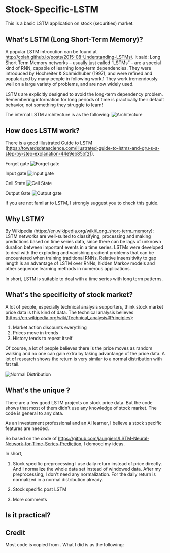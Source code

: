 # Stock-Specific-LSTM
This is a basic LSTM application on stock (securities) market.

## What's LSTM (Long Short-Term Memory)?
A popular LSTM introcution can be found at http://colah.github.io/posts/2015-08-Understanding-LSTMs/. It said:
Long Short Term Memory networks – usually just called “LSTMs” – are a special kind of RNN, capable of learning long-term dependencies. They were introduced by Hochreiter & Schmidhuber (1997), and were refined and popularized by many people in following work.1 They work tremendously well on a large variety of problems, and are now widely used.

LSTMs are explicitly designed to avoid the long-term dependency problem. Remembering information for long periods of time is practically their default behavior, not something they struggle to learn!

The internal LSTM architecture is as the following:
![Architecture](https://cdn-images-1.medium.com/max/800/1*0f8r3Vd-i4ueYND1CUrhMA.png)

## How does LSTM work?
There is a good Illustrated Guide to LSTM (https://towardsdatascience.com/illustrated-guide-to-lstms-and-gru-s-a-step-by-step-explanation-44e9eb85bf21).

Forget gate
![Forget gate](https://cdn-images-1.medium.com/max/800/1*GjehOa513_BgpDDP6Vkw2Q.gif)

Input gate
![Input gate](https://cdn-images-1.medium.com/max/800/1*TTmYy7Sy8uUXxUXfzmoKbA.gif)

Cell State
![Cell State](https://cdn-images-1.medium.com/max/800/1*S0rXIeO_VoUVOyrYHckUWg.gif)

Output Gate
![Output gate](https://cdn-images-1.medium.com/max/800/1*VOXRGhOShoWWks6ouoDN3Q.gif)

If you are not familar to LSTM, I strongly suggest you to check this guide.

## Why LSTM?
By Wikipedia (https://en.wikipedia.org/wiki/Long_short-term_memory):
LSTM networks are well-suited to classifying, processing and making predictions based on time series data, since there can be lags of unknown duration between important events in a time series. LSTMs were developed to deal with the exploding and vanishing gradient problems that can be encountered when training traditional RNNs. Relative insensitivity to gap length is an advantage of LSTM over RNNs, hidden Markov models and other sequence learning methods in numerous applications.

In short, LSTM is suitable to deal with a time series with long term patterns.

## What's the specificity of stock market?
A lot of people, especially technical analysis supporters, think stock market price data is this kind of data. The technical analysis believes (https://en.wikipedia.org/wiki/Technical_analysis#Principles):
1. Market action discounts everything
2. Prices move in trends
3. History tends to repeat itself

Of course, a lot of people believes there is the price moves as random walking and no one can gain extra by taking advantange of the price data. A lot of research shows the return is very similar to a normal distribution with fat tail.

![Normal Distribution](https://upload.wikimedia.org/wikipedia/commons/thumb/7/74/Normal_Distribution_PDF.svg/700px-Normal_Distribution_PDF.svg.png)

## What's the unique ?
There are a few good LSTM projects on stock price data. But the code shows that most of them didn't use any knowledge of stock market. The code is general to any data.

As an investement professional and an AI learner, I believe a stock specific features are needed. 

So based on the code of https://github.com/jaungiers/LSTM-Neural-Network-for-Time-Series-Prediction, I demoed my ideas.

In short,
1. Stock specific preprocessing
  I use daily return instead of price directly. And I normalize the whole data set instead of windowed data. After my preprocessing, I don't need any normalization. For the daily return is normalized in a normal distribution already.
  
2. Stock specific post LSTM

3. More comments


## Is it practical?


## Credit
Most code is copied from . What I did is as the following:

